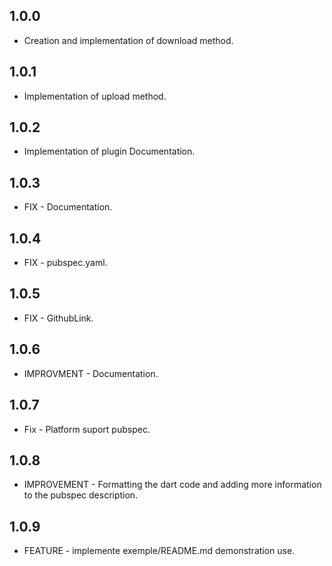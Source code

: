 ## 1.0.0

* Creation and implementation of download method.

## 1.0.1

* Implementation of upload method.

## 1.0.2

* Implementation of plugin Documentation.

## 1.0.3

* FIX - Documentation.

## 1.0.4

* FIX - pubspec.yaml.

## 1.0.5

* FIX - GithubLink.

## 1.0.6

* IMPROVMENT - Documentation.

## 1.0.7

* Fix - Platform suport pubspec.

## 1.0.8

* IMPROVEMENT - Formatting the dart code and adding more information to the pubspec description.

## 1.0.9

* FEATURE - implemente exemple/README.md demonstration use.